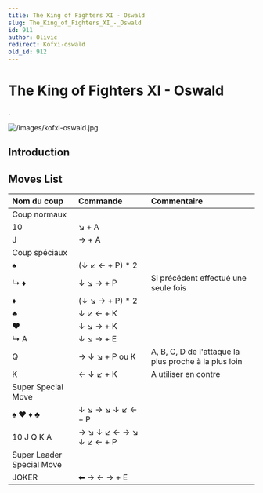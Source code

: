 ```yaml
---
title: The King of Fighters XI - Oswald
slug: The_King_of_Fighters_XI_-_Oswald
id: 911
author: Olivic
redirect: Kofxi-oswald
old_id: 912
---
```


# The King of Fighters XI - Oswald

.

![](/images/kofxi-oswald.jpg "/images/kofxi-oswald.jpg")

## Introduction

## Moves List

| Nom du coup               | Commande                | Commentaire                                           |
|:--------------------------|:------------------------|:------------------------------------------------------|
| Coup normaux              |                         |                                                       |
| 10                        | ↘ + A                   |                                                       |
| J                         | → + A                   |                                                       |
| Coup spéciaux             |                         |                                                       |
| ♠                         | (↓ ↙ ← + P) \* 2        |                                                       |
| ↳ ♦                       | ↓ ↘ → + P               | Si précédent effectué une seule fois                  |
| ♦                         | (↓ ↘ → + P) \* 2        |                                                       |
| ♣                         | ↓ ↙ ← + K               |                                                       |
| ♥                         | ↓ ↘ → + K               |                                                       |
| ↳ A                       | ↓ ↘ → + E               |                                                       |
| Q                         | → ↓ ↘ + P ou K          | A, B, C, D de l'attaque la plus proche à la plus loin |
| K                         | ← ↓ ↙ + K               | A utiliser en contre                                  |
| Super Special Move        |                         |                                                       |
| ♠ ♥ ♦ ♣                   | ↓ ↘ → ↘ ↓ ↙ ← + P       |                                                       |
| 10 J Q K A                | → ↘ ↓ ↙ ← → ↘ ↓ ↙ ← + P |                                                       |
| Super Leader Special Move |                         |                                                       |
| JOKER                     | ⬅ → ← → + E             |                                                       |
